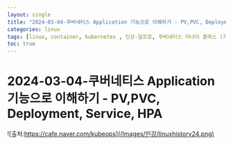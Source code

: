 ```yaml
---
layout: single
title: "2024-03-04-쿠버네티스 Application 기능으로 이해하기 - PV,PVC, Deployment, Service, HPA"
categories: linux
tags: [linux, container, kubernetes , 인강-일프로, 쿠버네티스 어나더 클래스 (지상편) - Sprint 1 2 , PV,PVC ,Deployment, HPA, Service  ]
toc: true
---
```




#  2024-03-04-쿠버네티스 Application 기능으로 이해하기 - PV,PVC, Deployment, Service, HPA

![출처:https://cafe.naver.com/kubeops](/Images/인강/linuxhistory24.png)

